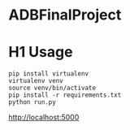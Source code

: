 # ADBFinalProject

# H1 Usage

```
pip install virtualenv
virtualenv venv
source venv/bin/activate
pip install -r requirements.txt
python run.py
```

<http://localhost:5000>
